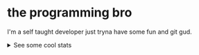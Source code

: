 # the programming bro

I'm a self taught developer just tryna have some fun and git gud.

<details>
  <summary>See some cool stats</summary>
  <br>

  Codewars:
  
  ![Codewars stats](https://www.codewars.com/users/Chromium7/badges/large)
  <br>
  
  Github stats:
  
  ![Github stats](https://github-readme-stats.vercel.app/api?username=chromium7&show_icons=true&theme=darcula)

  ![Top langs](https://github-readme-stats.vercel.app/api/top-langs/?username=chromium7&layout=compact&theme=darcula)
  <br>
</details>